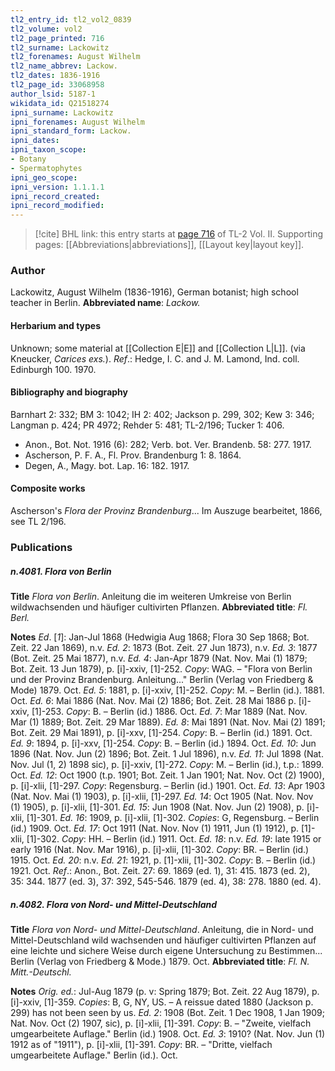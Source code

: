 ```yaml
---
tl2_entry_id: tl2_vol2_0839
tl2_volume: vol2
tl2_page_printed: 716
tl2_surname: Lackowitz
tl2_forenames: August Wilhelm
tl2_name_abbrev: Lackow.
tl2_dates: 1836-1916
tl2_page_id: 33068958
author_lsid: 5187-1
wikidata_id: Q21518274
ipni_surname: Lackowitz
ipni_forenames: August Wilhelm
ipni_standard_form: Lackow.
ipni_dates: 
ipni_taxon_scope: 
- Botany
- Spermatophytes
ipni_geo_scope: 
ipni_version: 1.1.1.1
ipni_record_created: 
ipni_record_modified:
---
```



> [!cite] BHL link: this entry starts at [page 716](https://www.biodiversitylibrary.org/page/33068958) of TL-2 Vol. II.
> Supporting pages: [[Abbreviations|abbreviations]], [[Layout key|layout key]].

### Author

Lackowitz, August Wilhelm (1836-1916), German botanist; high school teacher in Berlin. 
**Abbreviated name**: *Lackow.*

#### Herbarium and types

Unknown; some material at [[Collection E|E]] and [[Collection L|L]]. (via Kneucker, *Carices exs.*).
*Ref*.: Hedge, I. C. and J. M. Lamond, Ind. coll. Edinburgh 100. 1970.

#### Bibliography and biography

Barnhart 2: 332; BM 3: 1042; IH 2: 402; Jackson p. 299, 302; Kew 3: 346; Langman p. 424; PR 4972; Rehder 5: 481; TL-2/196; Tucker 1: 406.
- Anon., Bot. Not. 1916 (6): 282; Verb. bot. Ver. Brandenb. 58: 277. 1917.
- Ascherson, P. F. A., Fl. Prov. Brandenburg 1: 8. 1864.
- Degen, A., Magy. bot. Lap. 16: 182. 1917.

#### Composite works

Ascherson's *Flora der Provinz Brandenburg*... Im Auszuge bearbeitet, 1866, see TL 2/196.

### Publications

##### n.4081. Flora von Berlin

**Title**
*Flora von Berlin*. Anleitung die im weiteren Umkreise von Berlin wildwachsenden und häufiger cultivirten Pflanzen.
**Abbreviated title**: *Fl. Berl.*

**Notes**
*Ed*. \[*1*\]: Jan-Jul 1868 (Hedwigia Aug 1868; Flora 30 Sep 1868; Bot. Zeit. 22 Jan 1869), n.v.
*Ed. 2*: 1873 (Bot. Zeit. 27 Jun 1873), n.v.
*Ed. 3*: 1877 (Bot. Zeit. 25 Mai 1877), n.v.
*Ed. 4*: Jan-Apr 1879 (Nat. Nov. Mai (1) 1879; Bot. Zeit. 13 Jun 1879), p. \[i\]-xxiv, \[1\]-252.
*Copy*: WAG. – "Flora von Berlin und der Provinz Brandenburg. Anleitung..." Berlin (Verlag von Friedberg & Mode) 1879. Oct.
*Ed. 5*: 1881, p. \[i\]-xxiv, \[1\]-252. *Copy*: M. – Berlin (id.). 1881. Oct.
*Ed. 6*: Mai 1886 (Nat. Nov. Mai (2) 1886; Bot. Zeit. 28 Mai 1886 p. \[i\]-xxiv, \[1\]-253. *Copy*: B. – Berlin (id.) 1886. Oct.
*Ed. 7*: Mar 1889 (Nat. Nov. Mar (1) 1889; Bot. Zeit. 29 Mar 1889).
*Ed. 8*: Mai 1891 (Nat. Nov. Mai (2) 1891; Bot. Zeit. 29 Mai 1891), p. \[i\]-xxv, \[1\]-254. *Copy*: B. – Berlin (id.) 1891. Oct.
*Ed. 9*: 1894, p. \[i\]-xxv, \[1\]-254. *Copy*: B. – Berlin (id.) 1894. Oct.
*Ed. 10*: Jun 1896 (Nat. Nov. Jun (2) 1896; Bot. Zeit. 1 Jul 1896), n.v.
*Ed. 11*: Jul 1898 (Nat. Nov. Jul (1, 2) 1898 sic), p. \[i\]-xxiv, \[1\]-272. *Copy*: M. – Berlin (id.), t.p.: 1899. Oct.
*Ed. 12*: Oct 1900 (t.p. 1901; Bot. Zeit. 1 Jan 1901; Nat. Nov. Oct (2) 1900), p. \[i\]-xlii, \[1\]-297.
*Copy*: Regensburg. – Berlin (id.) 1901. Oct.
*Ed. 13*: Apr 1903 (Nat. Nov. Mai (1) 1903), p. \[i\]-xlii, \[1\]-297.
*Ed. 14*: Oct 1905 (Nat. Nov. Nov (1) 1905), p. \[i\]-xlii, \[1\]-301.
*Ed. 15*: Jun 1908 (Nat. Nov. Jun (2) 1908), p. \[i\]-xlii, \[1\]-301.
*Ed. 16*: 1909, p. \[i\]-xlii, \[1\]-302. *Copies*: G, Regensburg. – Berlin (id.) 1909. Oct.
*Ed. 17*: Oct 1911 (Nat. Nov. Nov (1) 1911, Jun (1) 1912), p. \[1\]-xlii, \[1\]-302. *Copy*: HH. – Berlin (id.) 1911. Oct.
*Ed. 18*: n.v.
*Ed. 19*: late 1915 or early 1916 (Nat. Nov. Mar 1916), p. \[i\]-xlii, \[1\]-302. *Copy*: BR. – Berlin (id.) 1915. Oct.
*Ed. 20*: n.v.
*Ed. 21*: 1921, p. \[1\]-xlii, \[1\]-302. *Copy*: B. – Berlin (id.) 1921. Oct.
*Ref*.: Anon., Bot. Zeit. 27: 69. 1869 (ed. 1), 31: 415. 1873 (ed. 2), 35: 344. 1877 (ed. 3), 37: 392, 545-546. 1879 (ed. 4), 38: 278. 1880 (ed. 4).

##### n.4082. Flora von Nord- und Mittel-Deutschland

**Title**
*Flora von Nord- und Mittel-Deutschland*. Anleitung, die in Nord- und Mittel-Deutschland wild wachsenden und häufiger cultivirten Pflanzen auf eine leichte und sichere Weise durch eigene Untersuchung zu Bestimmen... Berlin (Verlag von Friedberg & Mode.) 1879. Oct.
**Abbreviated title**: *Fl. N. Mitt.-Deutschl.*

**Notes**
*Orig. ed.*: Jul-Aug 1879 (p. v: Spring 1879; Bot. Zeit. 22 Aug 1879), p. \[i\]-xxiv, \[1\]-359.
*Copies*: B, G, NY, US. – A reissue dated 1880 (Jackson p. 299) has not been seen by us.
*Ed. 2*: 1908 (Bot. Zeit. 1 Dec 1908, 1 Jan 1909; Nat. Nov. Oct (2) 1907, sic), p. \[i\]-xlii, \[1\]-391. *Copy*: B. – "Zweite, vielfach umgearbeitete Auflage." Berlin (id.) 1908. Oct.
*Ed. 3*: 1910? (Nat. Nov. Jun (1) 1912 as of "1911"), p. \[i\]-xlii, \[1\]-391. *Copy*: BR. – "Dritte, vielfach umgearbeitete Auflage." Berlin (id.). Oct.

